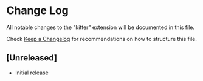 # Change Log

All notable changes to the "kitter" extension will be documented in this file.

Check [Keep a Changelog](http://keepachangelog.com/) for recommendations on how to structure this file.

## [Unreleased]

- Initial release